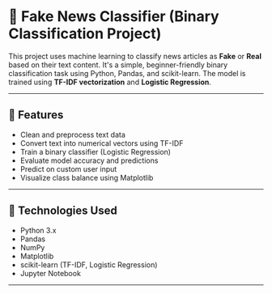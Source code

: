 # 📰 Fake News Classifier (Binary Classification Project)

This project uses machine learning to classify news articles as **Fake** or **Real** based on their text content. It's a simple, beginner-friendly binary classification task using Python, Pandas, and scikit-learn. The model is trained using **TF-IDF vectorization** and **Logistic Regression**.

---

## 🚀 Features

- Clean and preprocess text data
- Convert text into numerical vectors using TF-IDF
- Train a binary classifier (Logistic Regression)
- Evaluate model accuracy and predictions
- Predict on custom user input
- Visualize class balance using Matplotlib

---

## 🧠 Technologies Used

- Python 3.x
- Pandas
- NumPy
- Matplotlib
- scikit-learn (TF-IDF, Logistic Regression)
- Jupyter Notebook

---



